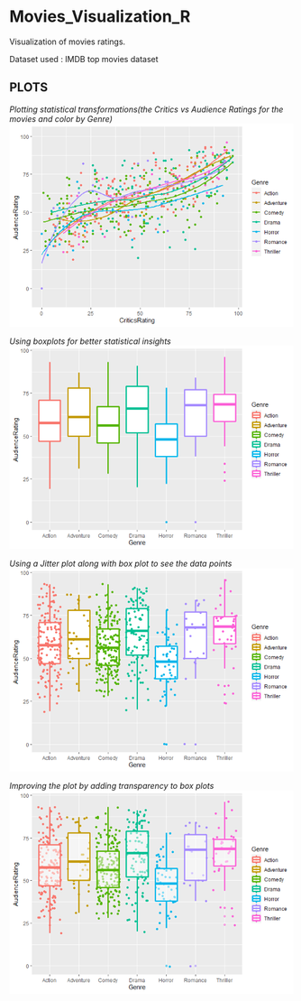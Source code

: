 # Movies_Visualization_R
Visualization of movies ratings.

Dataset used : IMDB top movies dataset

## **PLOTS** 


*Plotting statistical transformations(the Critics vs Audience Ratings for the movies and color by Genre)* ![First plot](/plots/plot1.png)

*Using boxplots for better statistical insights* ![Second Plot](/plots/plot2.png)

*Using a Jitter plot along with box plot to see the data points* ![Third plot](/plots/plot3.png)

*Improving the plot by adding transparency to box plots* ![Fourth plot](/plots/plot4.png)
